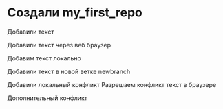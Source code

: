 ﻿# Создали my_first_repo

Добавили текст

Добавили текст через веб браузер

Добавим текст локально 

Добавили текст в новой ветке newbranch

Добавили локальный конфликт
Разрешаем конфликт текст в браузере

Дополнительный конфликт